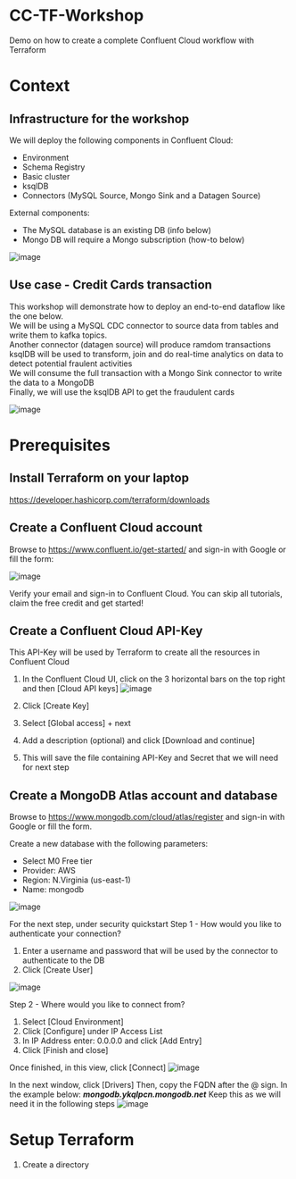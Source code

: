 # CC-TF-Workshop
Demo on how to create a complete Confluent Cloud workflow with Terraform

# Context

## Infrastructure for the workshop
We will deploy the following components in Confluent Cloud:
- Environment  
- Schema Registry  
- Basic cluster  
- ksqlDB  
- Connectors (MySQL Source, Mongo Sink and a Datagen Source)  

External components:
- The MySQL database is an existing DB (info below)
- Mongo DB will require a Mongo subscription (how-to below)

![image](https://github.com/dvin100/CC-TF-Demo/assets/22193622/74eb3a46-4a9b-4fd7-939e-45bdfc4af494)



## Use case - Credit Cards transaction
This workshop will demonstrate how to deploy an end-to-end dataflow like the one below.  
We will be using a MySQL CDC connector to source data from tables and write them to kafka topics.  
Another connector (datagen source) will produce ramdom transactions  
ksqlDB will be used to transform, join and do real-time analytics on data to detect potential fraulent activities  
We will consume the full transaction with a Mongo Sink connector to write the data to a MongoDB  
Finally, we will use the ksqlDB API to get the fraudulent cards  

![image](https://github.com/dvin100/CC-TF-Demo/assets/22193622/5dc8f444-bf78-462a-9a07-fcd9b59d616a)


# Prerequisites 

## Install Terraform on your laptop
https://developer.hashicorp.com/terraform/downloads

## Create a Confluent Cloud account
Browse to https://www.confluent.io/get-started/ and sign-in with Google or fill the form:

![image](https://github.com/dvin100/CC-TF-Demo/assets/22193622/d544b6f1-ad62-47c0-9df1-332ca845164e)

Verify your email and sign-in to Confluent Cloud. You can skip all tutorials, claim the free credit and get started!


## Create a Confluent Cloud API-Key
This API-Key will be used by Terraform to create all the resources in Confluent Cloud

1. In the Confluent Cloud UI, click on the 3 horizontal bars on the top right and then [Cloud API keys]
![image](https://github.com/dvin100/CC-TF-Demo/assets/22193622/007139f2-869f-4354-97e0-6a35bc05d04d)

2. Click [Create Key]
3. Select [Global access] + next
4. Add a description (optional) and click [Download and continue]
5. This will save the file containing API-Key and Secret that we will need for next step


## Create a MongoDB Atlas account and database
Browse to https://www.mongodb.com/cloud/atlas/register and sign-in with Google or fill the form.

Create a new database with the following parameters:
- Select M0 Free tier
- Provider: AWS
- Region: N.Virginia (us-east-1)
- Name: mongodb

![image](https://github.com/dvin100/CC-TF-Demo/assets/22193622/8c17e6c8-04a9-414f-9e63-8c33d0ce5e20)

For the next step, under security quickstart
Step 1 - How would you like to authenticate your connection?
1. Enter a username and password that will be used by the connector to authenticate to the DB
2. Click [Create User]
   
![image](https://github.com/dvin100/CC-TF-Demo/assets/22193622/30be95a1-86e2-4f68-a432-0b52b5f49057)

Step 2 - Where would you like to connect from?
1. Select [Cloud Environment]
2. Click [Configure] under IP Access List
3. In IP Address enter: 0.0.0.0 and click [Add Entry]
4. Click [Finish and close]
   
    
Once finished, in this view, click [Connect]
![image](https://github.com/dvin100/CC-TF-Demo/assets/22193622/a563d80a-caf7-480b-979f-1a0fa9c8e10e)

In the next window, click [Drivers]
Then, copy the FQDN after the @ sign. In the example below: ***mongodb.ykqlpcn.mongodb.net***
Keep this as we will need it in the following steps
![image](https://github.com/dvin100/CC-TF-Demo/assets/22193622/f308cdb3-3fa0-47c1-b451-c82533576203)


# Setup Terraform 

1. Create a directory 



